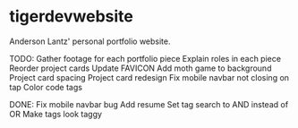 # tigerdevwebsite
Anderson Lantz' personal portfolio website.

TODO: 
Gather footage for each portfolio piece
Explain roles in each piece
Reorder project cards
Update FAVICON
Add moth game to background
Project card spacing
Project card redesign
Fix mobile navbar not closing on tap
Color code tags

DONE:
Fix mobile navbar bug
Add resume
Set tag search to AND instead of OR
Make tags look taggy